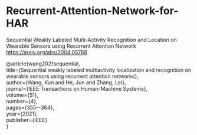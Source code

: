 # Recurrent-Attention-Network-for-HAR
Sequential Weakly Labeled Multi-Activity Recognition and Location on Wearable Sensors using Recurrent Attention Network
https://arxiv.org/abs/2004.05768

@article{wang2021sequential,  
  title={Sequential weakly labeled multiactivity localization and recognition on wearable sensors using recurrent attention networks},  
  author={Wang, Kun and He, Jun and Zhang, Lei},  
  journal={IEEE Transactions on Human-Machine Systems},  
  volume={51},  
  number={4},  
  pages={355--364},  
  year={2021},  
  publisher={IEEE}  
}
